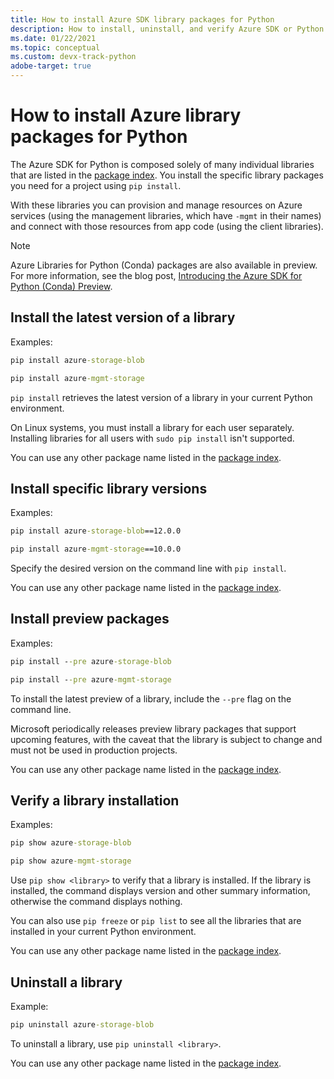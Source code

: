 ```yaml
---
title: How to install Azure SDK library packages for Python
description: How to install, uninstall, and verify Azure SDK or Python libraries using pip. Includes details on installing specific versions and preview packages.
ms.date: 01/22/2021
ms.topic: conceptual
ms.custom: devx-track-python
adobe-target: true
---
```


# How to install Azure library packages for Python

The Azure SDK for Python is composed solely of many individual libraries that are listed in the [package index](azure-sdk-library-package-index.md). You install the specific library packages you need for a project using `pip install`.

With these libraries you can provision and manage resources on Azure services (using the management libraries, which have `-mgmt` in their names) and connect with those resources from app code (using the client libraries).

> [!NOTE]
> Azure Libraries for Python (Conda) packages are also available in preview. For more information, see the blog post, [Introducing the Azure SDK for Python (Conda) Preview](https://devblogs.microsoft.com/azure-sdk/python-conda-sdk-preview/).

## Install the latest version of a library

Examples: 

```cmd
pip install azure-storage-blob
```

```cmd
pip install azure-mgmt-storage
```

`pip install` retrieves the latest version of a library in your current Python environment.

On Linux systems, you must install a library for each user separately. Installing libraries for all users with `sudo pip install` isn't supported.

You can use any other package name listed in the [package index](azure-sdk-library-package-index.md).

## Install specific library versions

Examples:

```cmd
pip install azure-storage-blob==12.0.0
```

```cmd
pip install azure-mgmt-storage==10.0.0
```

Specify the desired version on the command line with `pip install`.

You can use any other package name listed in the [package index](azure-sdk-library-package-index.md).

## Install preview packages

Examples:

```cmd
pip install --pre azure-storage-blob
```

```cmd
pip install --pre azure-mgmt-storage
```

To install the latest preview of a library, include the `--pre` flag on the command line.

Microsoft periodically releases preview library packages that support upcoming features, with the caveat that the library is subject to change and must not be used in production projects.

You can use any other package name listed in the [package index](azure-sdk-library-package-index.md).

## Verify a library installation

Examples:
```cmd
pip show azure-storage-blob
```

```cmd
pip show azure-mgmt-storage
```

Use `pip show <library>` to verify that a library is installed. If the library is installed, the command displays version and other summary information, otherwise the command displays nothing.

You can also use `pip freeze` or `pip list` to see all the libraries that are installed in your current Python environment.

You can use any other package name listed in the [package index](azure-sdk-library-package-index.md).

## Uninstall a library

Example:

```cmd
pip uninstall azure-storage-blob
```

To uninstall a library, use `pip uninstall <library>`.

You can use any other package name listed in the [package index](azure-sdk-library-package-index.md).
